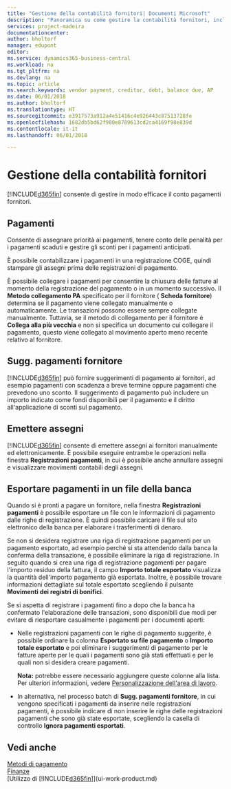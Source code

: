 ```yaml
---
title: "Gestione della contabilità fornitori| Documenti Microsoft"
description: "Panoramica su come gestire la contabilità fornitori, inclusi i pagamenti fornitore, i creditori, i debiti e saldi scaduti."
services: project-madeira
documentationcenter: 
author: bholtorf
manager: edupont
editor: 
ms.service: dynamics365-business-central
ms.workload: na
ms.tgt_pltfrm: na
ms.devlang: na
ms.topic: article
ms.search.keywords: vendor payment, creditor, debt, balance due, AP
ms.date: 06/01/2018
ms.author: bholtorf
ms.translationtype: HT
ms.sourcegitcommit: e3917573a912a4e51416c4e926443c87513728fe
ms.openlocfilehash: 1682db5bd62f980e8789613cd2ca4169f98e839d
ms.contentlocale: it-it
ms.lasthandoff: 06/01/2018

---
```

# <a name="managing-payables"></a>Gestione della contabilità fornitori
[!INCLUDE[d365fin](includes/d365fin_md.md)] consente di gestire in modo efficace il conto pagamenti fornitori.  

## <a name="payments"></a>Pagamenti
Consente di assegnare priorità ai pagamenti, tenere conto delle penalità per i pagamenti scaduti e gestire gli sconti per i pagamenti anticipati.

È possibile contabilizzare i pagamenti in una registrazione COGE, quindi stampare gli assegni prima delle registrazioni di pagamento.

È possibile collegare i pagamenti per consentire la chiusura delle fatture al momento della registrazione del pagamento o in un momento successivo. Il **Metodo collegamento PA** specificato per il fornitore ( **Scheda fornitore**) determina se il pagamento viene collegato manualmente o automaticamente. Le transazioni possono essere sempre collegate manualmente. Tuttavia, se il metodo di collegamento per il fornitore è **Collega alla più vecchia** e non si specifica un documento cui collegare il pagamento, questo viene collegato al movimento aperto meno recente relativo al fornitore.

## <a name="suggest-vendor-payments"></a>Sugg. pagamenti fornitore
[!INCLUDE[d365fin](includes/d365fin_md.md)] può fornire suggerimenti di pagamento ai fornitori, ad esempio pagamenti con scadenza a breve termine oppure pagamenti che prevedono uno sconto. Il suggerimento di pagamento può includere un importo indicato come fondi disponibili per il pagamento e il diritto all'applicazione di sconti sul pagamento.

## <a name="issue-checks"></a>Emettere assegni
[!INCLUDE[d365fin](includes/d365fin_md.md)] consente di emettere assegni ai fornitori manualmente ed elettronicamente. È possibile eseguire entrambe le operazioni nella finestra **Registrazioni pagamenti**, in cui è possibile anche annullare assegni e visualizzare movimenti contabili degli assegni.

## <a name="export-payments-to-a-bank-file"></a>Esportare pagamenti in un file della banca
Quando si è pronti a pagare un fornitore, nella finestra **Registrazioni pagamenti** è possibile esportare un file con le informazioni di pagamento dalle righe di registrazione. È quindi possibile caricare il file sul sito elettronico della banca per elaborare i trasferimenti di denaro.

Se non si desidera registrare una riga di registrazione pagamenti per un pagamento esportato, ad esempio perché si sta attendendo dalla banca la conferma della transazione, è possibile eliminare la riga di registrazione. In seguito quando si crea una riga di registrazione pagamenti per pagare l'importo residuo della fattura, il campo **Importo totale esportato** visualizza la quantità dell'importo pagamento già esportata. Inoltre, è possibile trovare informazioni dettagliate sul totale esportato scegliendo il pulsante **Movimenti dei registri di bonifici**.

Se si aspetta di registrare i pagamenti fino a dopo che la banca ha confermato l'elaborazione delle transazioni, sono disponibili due modi per evitare di riesportare casualmente i pagamenti per i documenti aperti:  

* Nelle registrazioni pagamenti con le righe di pagamento suggerite, è possibile ordinare la colonna **Esportato su file pagamento** o **Importo totale esportato** e poi eliminare i suggerimenti di pagamento per le fatture aperte per le quali i pagamenti sono già stati effettuati e per le quali non si desidera creare pagamenti.

    **Nota:** potrebbe essere necessario aggiungere queste colonne alla lista. Per ulteriori informazioni, vedere [Personalizzazione dell'area di lavoro](ui-personalization-user.md).  
* In alternativa, nel processo batch di **Sugg. pagamenti fornitore**, in cui vengono specificati i pagamenti da inserire nelle registrazioni pagamenti, è possibile indicare di non inserire le righe delle registrazioni pagamenti che sono già state esportate, scegliendo la casella di controllo **Ignora pagamenti esportati**.

## <a name="see-also"></a>Vedi anche
[Metodi di pagamento](finance-payment-methods.md)  
[Finanze](finance.md)  
[Utilizzo di [!INCLUDE[d365fin](includes/d365fin_md.md)]](ui-work-product.md)

